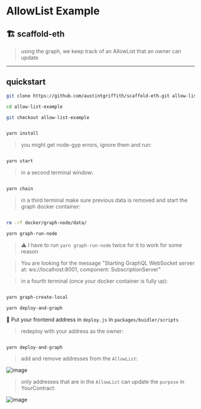 
# AllowList Example

## 🏗 scaffold-eth

> using the graph, we keep track of an AllowList that an owner can update

---

## quickstart

```bash
git clone https://github.com/austintgriffith/scaffold-eth.git allow-list-example

cd allow-list-example

git checkout allow-list-example
```

```bash

yarn install

```

> you might get node-gyp errors, ignore them and run:

```bash

yarn start

```

> in a second terminal window:

```bash

yarn chain

```

> in a third terminal make sure previous data is removed and start the graph docker container:

```bash

rm -rf docker/graph-node/data/

yarn graph-run-node

```

> ⚠️ I have to run `yarn graph-run-node` twice for it to work for some reason

> You are looking for the message "Starting GraphQL WebSocket server at: ws://localhost:8001, component: SubscriptionServer"

> in a fourth terminal (once your docker container is fully up):


```bash

yarn graph-create-local

yarn deploy-and-graph

```

🔏 Put your frontend address in `deploy.js` in `packages/buidler/scripts`

> redeploy with your address as the owner:

```bash

yarn deploy-and-graph

```

> add and remove addresses from the `AllowList`:

![image](https://user-images.githubusercontent.com/2653167/97504414-72d18d00-193c-11eb-8ec7-da27c909b072.png)


> only addresses that are in the `AllowList` can update the `purpose` in YourContract:

![image](https://user-images.githubusercontent.com/2653167/97504597-ce037f80-193c-11eb-8e22-c886dfdc40ab.png)



